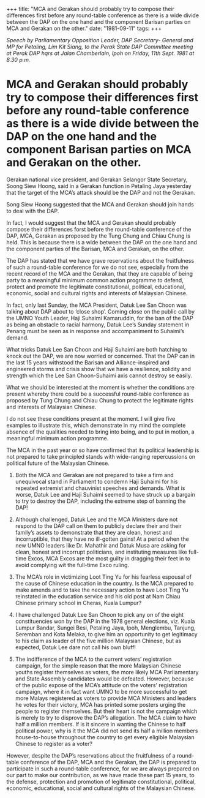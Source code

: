 +++ 
title: "MCA and Gerakan should probably try to compose their differences first before any round-table conference as there is a wide divide between the DAP on the one hand and the component Barisan parties on MCA and Gerakan on the other."
date: "1981-09-11"
tags:
+++

_Speech by Parliamentary Opposition Leader, DAP Secretary- General and MP for Petaling, Lim Kit Siang, to the Perak State DAP Committee meeting at Perak DAP hqrs at Jalan Chamberlain, Ipoh on Friday, 11th Sept. 1981 at 8.30 p.m._

# MCA and Gerakan should probably try to compose their differences first before any round-table conference as there is a wide divide between the DAP on the one hand and the component Barisan parties on MCA and Gerakan on the other.

Gerakan national vice president, and Gerakan Selangor State Secretary, Soong Siew Hoong, said in a Gerakan function in Petaling Jaya yesterday that the target of the MCA’s attack should be the DAP and not the Gerakan.</u>

Song Siew Hoong suggested that the MCA and Gerakan should join hands to deal with the DAP.

In fact, I would suggest that the MCA and Gerakan should probably compose their differences forst before the round-table conference of the DAP, MCA, Gerakan as proposed by the Tung Chung and Chiau Chung is held. This is because there is a wide between the DAP on the one hand and the component parties of the Barisan, MCA and Gerakan, on the other.

The DAP has stated that we have grave reservations about the fruitfulness of such a round-table conference for we do not see, especially from the recent record of the MCA and the Gerakan, that they are capable of being party to a meaningful minimum common action programme to defend, protect and promote the legitimate constitutional, political, educational, economic, social and cultural rights and interests of Malaysian Chinese.

In fact, only last Sunday, the MCA President, Datuk Lee San Choon was talking about DAP about to ‘close shop’. Coming close on the public call by the UMNO Youth Leader, Haji Suhaimi Kamaruddin, for the ban of the DAP as being an obstacle to racial harmony, Datuk Lee’s Sunday statement in Penang must be seen as in response and accompaniment to Suhaimi’s demand.

What tricks Datuk Lee San Choon and Haji Suhaimi are both hatching to knock out the DAP, we are now worried or concerned. That the DAP can in the last 15 years withstood the Barisan and Alliance-inspired and engineered storms and crisis show that we have a resilience, solidity and strength which the Lee San Choon-Suhaimi axis cannot destroy se easily.

What we should be interested at the moment is whether the conditions are present whereby there could be a successful round-table conference as proposed by Tung Chung and Chiau Chung to protect the legitimate rights and interests of Malaysian Chinese.

I do not see these conditions present at the moment. I will give five examples to illustrate this, which demonstrate in my mind the complete absence of the qualities needed to bring into being, and to put in motion, a meaningful minimum action programme.

The MCA in the past year or so have confirmed that its political leadership is not prepared to take principled stands with wide-ranging repercussions on political future of the Malaysian Chinese.

1. Both the MCA and Gerakan are not prepared to take a firm and unequivocal stand in Parliament to condemn Haji Suhaimi for his repeated extremist and chauvinist speeches and demands. What is worse, Datuk Lee and Haji Suhaimi seemed to have struck up a bargain to try to destroy the DAP, including the extreme step of banning the DAP!

2. Although challenged, Datuk Lee and the MCA Ministers dare not respond to the DAP call on them to publicly declare their and their family’s assets to demonstrate that they are clean, honest and incorruptible, that they have no ill-gotten gains! At a period when the new UMNO leaders like Dr. Mahathir and Datuk Musa are asking for clean, honest and incorrupt politicians, and instituting measures like full-time Excos, MCA Excos are the most guilty in dragging their feet in to avoid complying wit the full-time Exco ruling.

3. The MCA’s role in victimizing Loot Ting Yu for his fearless espousal of the cause of Chinese education in the country. Is the MCA prepared to make amends and to take the necessary action to have Loot Ting Yu reinstated in the education service and his old post at Nam Chiau Chinese primary school in Cheras, Kuala Lumpur?

4. I have challenged Datuk Lee San Choon to pick any on of the eight constituencies won by the DAP in the 1978 general elections, viz. Kuala Lumpur Bandar, Sungei Besi, Petaling Jaya, Ipoh, Menglembu, Tanjung, Seremban and Kota Melaka, to give him an opportunity to get legitimacy to his claim as leader of the five million Malaysian Chinese, but as expected, Datuk Lee dare not call his own bluff!

5. The indifference of the MCA to the current voters’ registration campaign, for the simple reason that the more Malaysian Chinese youths register themselves as voters, the more likely MCA Parliamentary and State Assembly candidates would be defeated.
However, because of the public expose of the MCA’s attitude on the voters’ registration campaign, where it in fact want UMNO to be more successful to get more Malays registered as voters to provide MCA Ministers and leaders he votes for their victory, MCA has printed some posters urging the people to register themselves. But their heart is not the campaign which is merely to try to disprove the DAP’s allegation. The MCA claim to have half a million members. If is it sincere in wanting the Chinese to half political power, why is it the MCA did not send its half a million members house-to-house throughout the country to get every eligible Malaysian Chinese to register as a voter?

However, despite the DAP’s reservations about the fruitfulness of a round-table conference of the DAP, MCA and the Gerakan, the DAP is prepared to participate in such a round-table conference, for we are always prepared on our part to make our contribution, as we have made these part 15 years, to the defense, protection and promotion of legitimate constitutional, political, economic, educational, social and cultural rights of the Malaysian Chinese.
 
